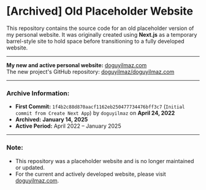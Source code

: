 # [Archived] Old Placeholder Website

This repository contains the source code for an old placeholder version of my personal website. It was originally created using **Next.js** as a temporary barrel-style site to hold space before transitioning to a fully developed website.

---

**My new and active personal website:** [doguyilmaz.com](https://doguyilmaz.com)  
The new project's GitHub repository: [doguyilmaz/doguyilmaz.com](https://github.com/doguyilmaz/doguyilmaz.com)

---

### Archive Information:
- **First Commit:** `1f4b2c88d870aacf1162eb250477734476bff3c7` (`Initial commit from Create Next App`) by `doguyilmaz` on **April 24, 2022**  
- **Archived:** **January 14, 2025**  
- **Active Period:** April 2022 – January 2025  

---

### Note:
- This repository was a placeholder website and is no longer maintained or updated.  
- For the current and actively developed website, please visit [doguyilmaz.com](https://doguyilmaz.com).
